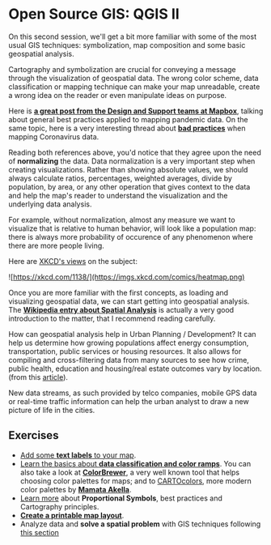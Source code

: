 # Open Source GIS: QGIS II

On this second session, we'll get a bit more familiar with some of the most usual GIS techniques: symbolization, map composition and some basic geospatial analysis. 

Cartography and symbolization are crucial for conveying a message through the visualization of geospatial data. The wrong color scheme, data classification or mapping technique can make your map unreadable, create a wrong idea on the reader or even manipulate ideas on purpose. 

Here is **[a great post from the Design and Support teams at Mapbox](https://blog.mapbox.com/7-best-practices-for-mapping-a-pandemic-9f203576a132)**, talking about general best practices applied to mapping pandemic data. On the same topic, here is a very interesting thread about **[bad practices](https://twitter.com/ramiroaznar/status/1232368034498727936)** when mapping Coronavirus data. 

Reading both references above, you'd notice that they agree upon the need of **normalizing** the data. Data normalization is a very important step when creating visualizations. Rather than showing absolute values, we should always calculate ratios, percentages, weighted averages, divide by population, by area, or any other operation that gives context to the data and help the map's reader to understand the visualization and the underlying data analysis.

For example, without normalization, almost any measure we want to visualize that is relative to human behavior, will look like a population map: there is always more probability of occurence of any phenomenon where there are more people living.

Here are [XKCD's views](https://xkcd.com/1138/) on the subject: 

![https://xkcd.com/1138/](https://imgs.xkcd.com/comics/heatmap.png)


Once you are more familiar with the first concepts, as loading and visualizing geospatial data, we can start getting into geospatial analysis. 
The **[Wikipedia entry about Spatial Analysis](https://en.wikipedia.org/wiki/Spatial_analysis)** is actually a very good introduction to the matter, that I recommend reading carefully. 

How can geospatial analysis help in Urban Planning / Development? It can help us determine how growing populations affect energy consumption, transportation, public services or housing resources. It also allows for compiling and cross-filtering data from many sources to see how crime, public health, education and housing/real estate outcomes vary by location. (from this [article](https://www.omnisci.com/technical-glossary/geospatial-analytics)). 

New data streams, as such provided by telco companies, mobile GPS data or real-time traffic information can help the urban analyst to draw a new picture of life in the cities.


## Exercises

* [Add some **text labels** to your map](https://docs.qgis.org/3.10/en/docs/training_manual/vector_classification/label_tool.html). 
* [Learn the basics about **data classification and color ramps**](https://docs.qgis.org/3.10/en/docs/training_manual/vector_classification/classification.html). You can also take a look at **[ColorBrewer](https://colorbrewer2.org/#type=sequential&scheme=BuGn&n=3)**, a very well known tool that helps choosing color palettes for maps; and to [CARTOcolors](https://carto.com/carto-colors/), more modern color palettes by **[Mamata Akella](https://www.linkedin.com/in/mamataakella)**.
* [Learn more](https://carto.com/blog/proportional-symbol-maps/) about **Proportional Symbols**, best practices and Cartography principles.
* **[Create a printable map layout](https://docs.qgis.org/3.10/en/docs/training_manual/map_composer/map_composer.html)**.
* Analyze data and **solve a spatial problem** with GIS techniques following [this section](https://docs.qgis.org/3.10/en/docs/training_manual/vector_analysis/index.html)